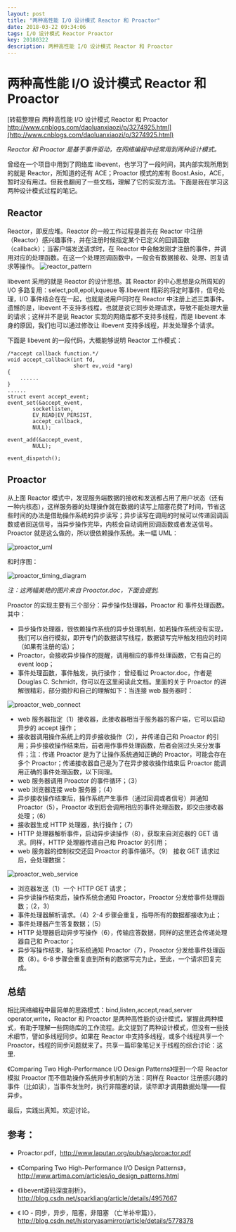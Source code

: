 ```yaml
---
layout: post
title: "两种高性能 I/O 设计模式 Reactor 和 Proactor"
date: 2018-03-22 09:34:06
tags: I/O 设计模式 Reactor Proactor
key: 20180322
description: 两种高性能 I/O 设计模式 Reactor 和 Proactor
---
```

# 两种高性能 I/O 设计模式 Reactor 和 Proactor
[转载整理自 两种高性能 I/O 设计模式 Reactor 和 Proactor http://www.cnblogs.com/daoluanxiaozi/p/3274925.html](http://www.cnblogs.com/daoluanxiaozi/p/3274925.html)

*Reactor 和 Proactor 是基于事件驱动，在网络编程中经常用到两种设计模式。*

曾经在一个项目中用到了网络库 libevent，也学习了一段时间，其内部实现所用到的就是 Reactor，所知道的还有 ACE；Proactor 模式的库有 Boost.Asio，ACE，暂时没有用过。但我也翻阅了一些文档，理解了它的实现方法。下面是我在学习这两种设计模式过程的笔记。

## Reactor

Reactor，即反应堆。Reactor 的一般工作过程是首先在 Reactor 中注册（Reactor）感兴趣事件，并在注册时候指定某个已定义的回调函数（callback）；当客户端发送请求时，在 Reactor 中会触发刚才注册的事件，并调用对应的处理函数。在这一个处理回调函数中，一般会有数据接收、处理、回复请求等操作。
![reactor_pattern](/assets/images/reactor_pattern.png)


libevent 采用的就是 Reactor 的设计思想。其 Reactor 的中心思想是众所周知的 I/O 多路复用：select,poll,epoll,kqueue 等.libevent 精彩的将定时事件，信号处理，I/O 事件结合在在一起，也就是说用户同时在 Reactor 中注册上述三类事件。遗憾的是，libevent 不支持多线程，也就是说它同步处理请求，导致不能处理大量的请求；这样并不是说 Reactor 实现的网络库都不支持多线程，而是 libevent 本身的原因，我们也可以通过修改让 ilbevent 支持多线程，并发处理多个请求。

下面是 libevent 的一段代码，大概能够说明 Reactor 工作模式：
```
/*accept callback function.*/
void accept_callback(int fd,
                     short ev,void *arg)
{
    ......
}
......
struct event accept_event;
event_set(&accept_event,
        socketlisten,
        EV_READ|EV_PERSIST,
        accept_callback,
        NULL);
 
event_add(&accept_event,
        NULL);
 
event_dispatch();
```
## Proactor

从上面 Reactor 模式中，发现服务端数据的接收和发送都占用了用户状态（还有一种内核态），这样服务器的处理操作就在数据的读写上阻塞花费了时间，节省这些时间的办法是借助操作系统的异步读写；异步读写在调用的时候可以传递回调函数或者回送信号，当异步操作完毕，内核会自动调用回调函数或者发送信号。Proactor 就是这么做的，所以很依赖操作系统。来一幅 UML：

![proactor_uml](/assets/images/proactor_uml.png)

和时序图：

![proactor_timing_diagram](/assets/images/proactor_timing_diagram.png)

*注：这两幅美艳的图片来自 Proactor.doc，下面会提到.*

Proactor 的实现主要有三个部分：异步操作处理器，Proactor 和 事件处理函数。其中：

- 异步操作处理器，很依赖操作系统的异步处理机制，如若操作系统没有实现，我们可以自行模拟，即开专门的数据读写线程，数据读写完毕触发相应的时间（如果有注册的话）；
- Proactor，会接收异步操作的提醒，调用相应的事件处理函数，它有自己的 event loop；
- 事件处理函数，事件触发，执行操作；
曾经看过 Proactor.doc，作者是 Douglas C. Schmidt，你可以在这里阅读此文档。里面的关于 Proactor 的讲解很精彩，部分摘抄和自己的理解如下：当连接 web 服务器时：

![proactor_web_connect](/assets/images/proactor_web_connect.png)

- web 服务器指定（1）接收器，此接收器相当于服务器的客户端，它可以启动异步的 accept 操作；
- 接收器调用操作系统上的异步接收操作（2），并传递自己和 Proactor 的引用；异步接收操作结束后，前者用作事件处理函数，后者会回过头来分发事件；注：传递 Proactor 是为了让操作系统通知正确的 Proactor，可能会存在多个 Proactor；传递接收器自己是为了在异步接收操作结束后 Proactor 能调用正确的事件处理函数，以下同理。
- web 服务器调用 Proactor 的事件循环；（3）
- web 浏览器连接 web 服务器；（4）
- 异步接收操作结束后，操作系统产生事件（通过回调或者信号）并通知 Proactor（5），Proactor 收到后会调用相应的事件处理函数，即交由接收器处理；（6）
- 接收器生成 HTTP 处理器，执行操作；（7）
- HTTP 处理器解析事件，启动异步读操作（8），获取来自浏览器的 GET 请求。同样，HTTP 处理器传递自己和 Proactor 的引用；
- web 服务器的控制权交还回 Proactor 的事件循环。（9）
接收 GET 请求过后，会处理数据：

![proactor_web_service](/assets/images/proactor_web_service.png)

- 浏览器发送（1）一个 HTTP GET 请求；
- 异步读操作结束后，操作系统会通知 Proactor，Proactor 分发给事件处理函数；（2，3）
- 事件处理器解析请求。（4）2-4 步骤会重复，指导所有的数据都接收为止；
- 事件处理器产生答复数据；（5）
- HTTP 处理器启动异步写操作（6），传输应答数据，同样的这里还会传递处理器自己和 Proactor；
- 异步写操作结束，操作系统通知 Proactor（7），Proactor 分发给事件处理函数（8）。6-8 步骤会重复直到所有的数据写完为止。至此，一个请求回复完成。
## 总结

相比网络编程中最简单的思路模式：bind,listen,accept,read,server operator,write，Reactor 和 Proactor 是两种高性能的设计模式，掌握此两种模式，有助于理解一些网络库的工作流程。此文提到了两种设计模式，但没有一些技术细节，譬如多线程同步。如果在 Reactor 中支持多线程，或多个线程共享一个 Proactor，线程的同步问题就来了。共享一篇印象笔记关于线程的综合讨论：这里.

《Comparing Two High-Performance I/O Design Patterns》提到一个将 Reactor 模拟 Proactor 而不借助操作系统异步机制的方法：同样在 Reactor 注册感兴趣的事件（比如读），当事件发生时，执行非阻塞的读，读毕即才调用数据处理——假异步。

最后，实践出真知。欢迎讨论。

## 参考：

- Proactor.pdf，http://www.laputan.org/pub/sag/proactor.pdf

- 《Comparing Two High-Performance I/O Design Patterns》，http://www.artima.com/articles/io_design_patterns.html

- 《libevent源码深度剖析》，http://blog.csdn.net/sparkliang/article/details/4957667

- 《 IO - 同步，异步，阻塞，非阻塞 （亡羊补牢篇）》，http://blog.csdn.net/historyasamirror/article/details/5778378
